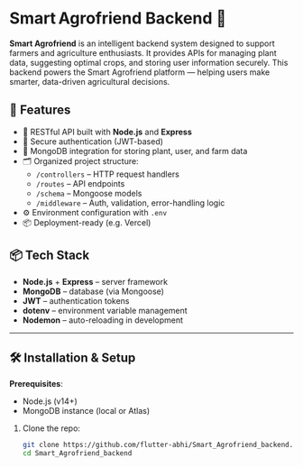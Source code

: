 # Smart Agrofriend Backend 🌾

**Smart Agrofriend** is an intelligent backend system designed to support farmers and agriculture enthusiasts. It provides APIs for managing plant data, suggesting optimal crops, and storing user information securely. This backend powers the Smart Agrofriend platform — helping users make smarter, data-driven agricultural decisions.

## 🚀 Features

- 🤖 RESTful API built with **Node.js** and **Express**
- 🔐 Secure authentication (JWT-based)
- 🌱 MongoDB integration for storing plant, user, and farm data
- 🗂 Organized project structure:
  - `/controllers` – HTTP request handlers
  - `/routes` – API endpoints
  - `/schema` – Mongoose models
  - `/middleware` – Auth, validation, error-handling logic
- ⚙️ Environment configuration with `.env`
- 📦 Deployment-ready (e.g. Vercel)


## 📦 Tech Stack

- **Node.js** + **Express** – server framework
- **MongoDB** – database (via Mongoose)
- **JWT** – authentication tokens
- **dotenv** – environment variable management
- **Nodemon** – auto-reloading in development

---

## 🛠️ Installation & Setup

**Prerequisites**:
- Node.js (v14+)
- MongoDB instance (local or Atlas)

1. Clone the repo:

   ```bash
   git clone https://github.com/flutter-abhi/Smart_Agrofriend_backend.git
   cd Smart_Agrofriend_backend

